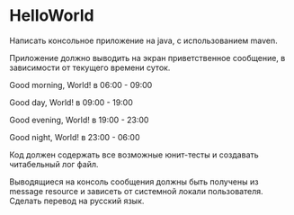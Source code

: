 # HelloWorld
Написать консольное приложение на java, с использованием maven.


Приложение должно выводить на экран приветственное сообщение, в зависимости от текущего времени суток.


Good morning, World! в 06:00 - 09:00


Good day, World! в 09:00 - 19:00


Good evening, World! в 19:00 - 23:00


Good night, World! в 23:00 - 06:00


Код должен содержать все возможные юнит-тесты и создавать читабельный лог файл.


Выводящиеся на консоль сообщения должны быть получены из message resource и зависеть от системной локали пользователя. Сделать перевод на русский язык.	